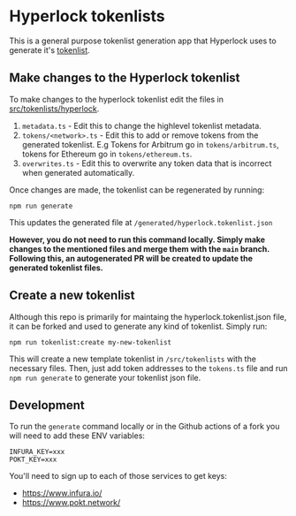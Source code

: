 # Hyperlock tokenlists

This is a general purpose tokenlist generation app that Hyperlock uses to
generate it's
[tokenlist](https://github.com/hyperlockfi/tokenlists/blob/main/generated/hyperlock.tokenlist.json).

## Make changes to the Hyperlock tokenlist

To make changes to the hyperlock tokenlist edit the files in
[src/tokenlists/hyperlock](https://github.com/hyperlockfi/tokenlists/tree/main/src/tokenlists/hyperlock).

1. `metadata.ts` - Edit this to change the highlevel tokenlist metadata.
1. `tokens/<network>.ts` - Edit this to add or remove tokens from the generated tokenlist. E.g Tokens for Arbitrum go in `tokens/arbitrum.ts`, tokens for Ethereum go in `tokens/ethereum.ts`. 
1. `overwrites.ts` - Edit this to overwrite any token data that is incorrect
   when generated automatically.

Once changes are made, the tokenlist can be regenerated by running:

```shell
npm run generate
```

This updates the generated file at `/generated/hyperlock.tokenlist.json`

**However, you do not need to run this command locally. Simply make changes to
the mentioned files and merge them with the `main` branch. Following this, an
autogenerated PR will be created to update the generated tokenlist files.**

## Create a new tokenlist

Although this repo is primarily for maintaing the hyperlock.tokenlist.json file,
it can be forked and used to generate any kind of tokenlist. Simply run:

```shell
npm run tokenlist:create my-new-tokenlist
```

This will create a new template tokenlist in `/src/tokenlists` with the
necessary files. Then, just add token addresses to the `tokens.ts` file and run
`npm run generate` to generate your tokenlist json file.

## Development

To run the `generate` command locally or in the Github actions of a fork you
will need to add these ENV variables:

```
INFURA_KEY=xxx
POKT_KEY=xxx
```

You'll need to sign up to each of those services to get keys:

- https://www.infura.io/
- https://www.pokt.network/
